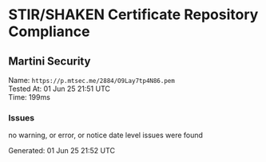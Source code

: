 # STIR/SHAKEN Certificate Repository Compliance

## Martini Security

Name: `https://p.mtsec.me/2884/O9Lay7tp4N86.pem`\
Tested At: 01 Jun 25 21:51 UTC\
Time: 199ms

### Issues

no warning, or error, or notice date level issues were found

Generated: 01 Jun 25 21:52 UTC